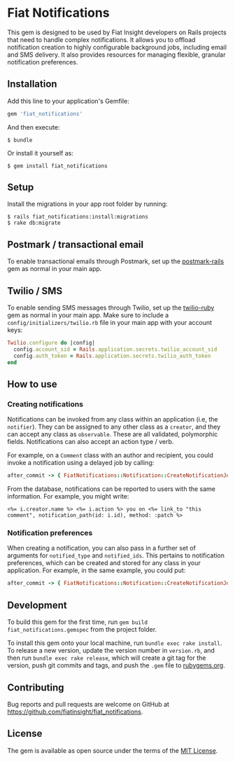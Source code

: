 # Fiat Notifications

This gem is designed to be used by Fiat Insight developers on Rails projects that need to handle complex notifications. It allows you to offload notification creation to highly configurable background jobs, including email and SMS delivery. It also provides resources for managing flexible, granular notification preferences.

## Installation

Add this line to your application's Gemfile:

```ruby
gem 'fiat_notifications'
```

And then execute:

    $ bundle

Or install it yourself as:

    $ gem install fiat_notifications

## Setup

Install the migrations in your app root folder by running:

    $ rails fiat_notifications:install:migrations
    $ rake db:migrate

## Postmark / transactional email

To enable transactional emails through Postmark, set up the [postmark-rails](https://github.com/wildbit/postmark-rails) gem as normal in your main app.

## Twilio / SMS

To enable sending SMS messages through Twilio, set up the [twilio-ruby](https://github.com/twilio/twilio-ruby) gem as normal in your main app. Make sure to include a `config/initializers/twilio.rb` file in your main app with your account keys:

```ruby
Twilio.configure do |config|
  config.account_sid = Rails.application.secrets.twilio_account_sid
  config.auth_token = Rails.application.secrets.twilio_auth_token
end
```

## How to use

### Creating notifications

Notifications can be invoked from any class within an application (i.e, the `notifier`). They can be assigned to any other class as a `creator`, and they can accept any class as `observable`. These are all validated, polymorphic fields. Notifications can also accept an action type / verb.

For example, on a `Comment` class with an author and recipient, you could invoke a notification using a delayed job by calling:

```ruby
after_commit -> { FiatNotifications::Notification::CreateNotificationJob.set(wait: 5.seconds).perform_later(self, self.author, self.recipient, "mentioned", nil, nil) }, on: :create
```

From the database, notifications can be reported to users with the same information. For example, you might write:

```
<%= i.creator.name %> <%= i.action %> you on <%= link_to "this comment", notification_path(id: i.id), method: :patch %>
```

### Notification preferences

When creating a notification, you can also pass in a further set of arguments for `notified_type` and `notified_ids`. This pertains to notification preferences, which can be created and stored for any class in your application. For example, in the same example, you could put:

```ruby
after_commit -> { FiatNotifications::Notification::CreateNotificationJob.set(wait: 5.seconds).perform_later(self, self.author, self.recipient, "mentioned", "User", self.attendable.person.eligible_users_to_notify.pluck(:id)) }, on: :create
```

## Development

To build this gem for the first time, run `gem build fiat_notifications.gemspec` from the project folder.

To install this gem onto your local machine, run `bundle exec rake install`. To release a new version, update the version number in `version.rb`, and then run `bundle exec rake release`, which will create a git tag for the version, push git commits and tags, and push the `.gem` file to [rubygems.org](https://rubygems.org).

## Contributing

Bug reports and pull requests are welcome on GitHub at https://github.com/fiatinsight/fiat_notifications.

## License

The gem is available as open source under the terms of the [MIT License](https://opensource.org/licenses/MIT).
